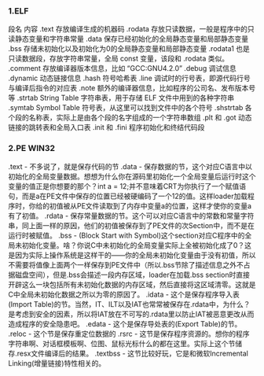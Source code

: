 ### 1.ELF
段名	内容
.text	存放编译生成的机器码
.rodata	存放只读数据，一般是程序中的只读静态变量和字符串常量
.data	保存已经初始化的全局静态变量和局部静态变量
.bss	存储未初始化以及初始化为0的全局静态变量和局部静态变量
.rodata1	也是只读数据段，存放字符串常量，全局 const 变量，该段和 .rodata 类似。
.comment	存放编译器版本信息，比如 “GCC:GNU4.2.0”
.debug	调试信息
.dynamic	动态链接信息
.hash	符号哈希表
.line	调试时的行号表，即源代码行号与编译后指令的对应表
.note	额外的编译器信息，比如程序的公司名、发布版本号等
.strtab	String Table 字符串表，用于存储 ELF 文件中用到的各种字符串
.symtab	Symbol Table 符号表，从这里可以找到文件中的各个符号
.shstrtab	各个段的名称表，实际上是由各个段的名字组成的一个字符串数组
.plt 和 .got	动态链接的跳转表和全局入口表
.init 和 .fini	程序初始化和终结代码段
### 2.PE WIN32
.text - 不多说了，就是保存代码的节
.data - 保存数据的节，这个对应C语言中以初始化的全局变量数据。想想为什么你在源码里初始化一个全局变量后运行时这个变量的值正是你想要的那个？int a = 12;并不意味着CRT为你执行了一个赋值语句，而是a在PE文件中保存的位置已经被硬编码了一个12的值。这样loader加载程序时，你给的初值被从PE文件读取到了内存中变量a的位置，这样才使你的变量a有了初值。
.rdata - 保存常量数据的节。这个可以对应C语言中的常数和常量字符串，同上面一样的原因，他们的初值被保存到了PE文件的次Section中，而不是在运行时被赋值。
.bss - (Block Start with Symbol)这个section对应C程序中的全局未初始化变量。啥？你说C中未初始化的全局变量实际上全被初始化成了0？这是因为实际上操作系统是这样干的——你的全局未初始化变量由于没有初值，所以不需要将值像上面两个一样保存到PE文件中（所以.bss节除了描述信息之外不占据磁盘空间），但是.bss会描述一段内存区域，loader在加载.bss section时直接开辟这么一块包括所有未初始化数据的内存区域，然后直接将这区域清零。这就是C中全局未初始化数据之所以为零的原因了。
.idata - 这个是保存程序导入表(Import Table)的节。当然，IT、ILT以及IAT也常常被保存在.rdata中，为什么？是考虑到安全的因素，所以将IAT放在不可写的.rdata里以防止IAT被恶意更改从而造成程序的安全隐患吧。
.edata - 这个是保存导处表的(Export Table)的节。
.reloc - 这个节是保存重定位数据的
.rsrc - 这节是保存程序资源的。想你的程序字符串啊、对话框模板啊、位图、鼠标光标什么的都在这里。实际上这个节储存.resx文件编译后的结果。
.textbss - 这节比较好玩，它是和微软Incremental Linking(增量链接)特性相关的。
